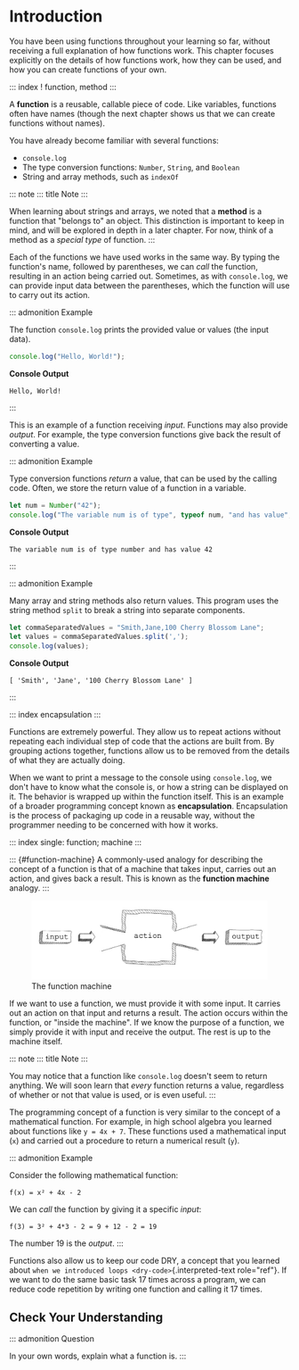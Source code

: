 # Introduction

You have been using functions throughout your learning so far, without
receiving a full explanation of how functions work. This chapter focuses
explicitly on the details of how functions work, how they can be used,
and how you can create functions of your own.

::: index
! function, method
:::

A **function** is a reusable, callable piece of code. Like variables,
functions often have names (though the next chapter shows us that we can
create functions without names).

You have already become familiar with several functions:

-   `console.log`
-   The type conversion functions: `Number`, `String`, and `Boolean`
-   String and array methods, such as `indexOf`

::: note
::: title
Note
:::

When learning about strings and arrays, we noted that a **method** is a
function that \"belongs to\" an object. This distinction is important to
keep in mind, and will be explored in depth in a later chapter. For now,
think of a method as a *special type* of function.
:::

Each of the functions we have used works in the same way. By typing the
function\'s name, followed by parentheses, we can *call* the function,
resulting in an action being carried out. Sometimes, as with
`console.log`, we can provide input data between the parentheses, which
the function will use to carry out its action.

::: admonition
Example

The function `console.log` prints the provided value or values (the
input data).

``` js
console.log("Hello, World!");
```

**Console Output**

    Hello, World!
:::

This is an example of a function receiving *input*. Functions may also
provide *output*. For example, the type conversion functions give back
the result of converting a value.

::: admonition
Example

Type conversion functions *return* a value, that can be used by the
calling code. Often, we store the return value of a function in a
variable.

``` {.js linenos=""}
let num = Number("42");
console.log("The variable num is of type", typeof num, "and has value", num);
```

**Console Output**

    The variable num is of type number and has value 42
:::

::: admonition
Example

Many array and string methods also return values. This program uses the
string method `split` to break a string into separate components.

``` {.js linenos=""}
let commaSeparatedValues = "Smith,Jane,100 Cherry Blossom Lane";
let values = commaSeparatedValues.split(',');
console.log(values);
```

**Console Output**

    [ 'Smith', 'Jane', '100 Cherry Blossom Lane' ]
:::

::: index
encapsulation
:::

Functions are extremely powerful. They allow us to repeat actions
without repeating each individual step of code that the actions are
built from. By grouping actions together, functions allow us to be
removed from the details of what they are actually doing.

When we want to print a message to the console using `console.log`, we
don\'t have to know what the console is, or how a string can be
displayed on it. The behavior is wrapped up within the function itself.
This is an example of a broader programming concept known as
**encapsulation**. Encapsulation is the process of packaging up code in
a reusable way, without the programmer needing to be concerned with how
it works.

::: index
single: function; machine
:::

::: {#function-machine}
A commonly-used analogy for describing the concept of a function is that
of a machine that takes input, carries out an action, and gives back a
result. This is known as the **function machine** analogy.
:::

<figure>
<img src="figures/function-machine.png"
alt="figures/function-machine.png" />
<figcaption>The function machine</figcaption>
</figure>

If we want to use a function, we must provide it with some input. It
carries out an action on that input and returns a result. The action
occurs within the function, or \"inside the machine\". If we know the
purpose of a function, we simply provide it with input and receive the
output. The rest is up to the machine itself.

::: note
::: title
Note
:::

You may notice that a function like `console.log` doesn\'t seem to
return anything. We will soon learn that *every* function returns a
value, regardless of whether or not that value is used, or is even
useful.
:::

The programming concept of a function is very similar to the concept of
a mathematical function. For example, in high school algebra you learned
about functions like `y = 4x + 7`. These functions used a mathematical
input (`x`) and carried out a procedure to return a numerical result
(`y`).

::: admonition
Example

Consider the following mathematical function:

    f(x) = x² + 4x - 2

We can *call* the function by giving it a specific *input*:

    f(3) = 3² + 4*3 - 2 = 9 + 12 - 2 = 19

The number 19 is the *output*.
:::

Functions also allow us to keep our code DRY, a concept that you learned
about `when we introduced loops <dry-code>`{.interpreted-text
role="ref"}. If we want to do the same basic task 17 times across a
program, we can reduce code repetition by writing one function and
calling it 17 times.

## Check Your Understanding

::: admonition
Question

In your own words, explain what a function is.
:::
